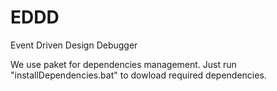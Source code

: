 # EDDD
Event Driven Design Debugger

We use paket for dependencies management.
Just run "installDependencies.bat" to dowload required dependencies.
